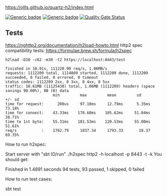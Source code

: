 https://ollls.github.io/quartz-h2/index.html

[![Generic badge](https://img.shields.io/badge/quartz--h2-v0.9.0-blue)](https://repo1.maven.org/maven2/io/github/ollls/quartz-h2_3/0.9.0/)
[![Generic badge](https://img.shields.io/badge/Hello%20World-template-red)](https://github.com/ollls/json-template-qh2)
[![Quality Gate Status](https://sonarcloud.io/api/project_badges/measure?project=ollls_quartz-h2&metric=alert_status)](https://sonarcloud.io/summary/new_code?id=ollls_quartz-h2)<br>



## Tests

https://nghttp2.org/documentation/h2load-howto.html 
http2 spec compatibility tests: https://formulae.brew.sh/formula/h2spec

```
h2load -D10 -c62 -m30 -t2 https://localhost:8443/test

finished in 10.01s, 111220.90 req/s, 1.06MB/s
requests: 1112209 total, 1114069 started, 1112209 done, 1112209 succeeded, 0 failed, 0 errored, 0 timeout
status codes: 1112209 2xx, 0 3xx, 0 4xx, 0 5xx
traffic: 10.61MB (11125438) total, 1.06MB (1112209) headers (space savings 90.00%), 0B (0) data
                     min         max         mean         sd        +/- sd
time for request:      200us     97.10ms     12.79ms      5.35ms    73.18%
time for connect:    43.33ms    170.60ms    105.62ms     51.84ms    38.71%
time to 1st byte:    55.31ms    181.53ms    120.53ms     55.00ms    51.61%
req/s           :    1762.79     1837.34     1793.33       18.37    69.35%
```

How to run h2spec:

Start server with "sbt IO/run" ./h2spec http2 -h localhost -p 8443 -t -k You should get:

Finished in 1.4891 seconds
94 tests, 93 passed, 1 skipped, 0 failed

How to run test cases:

sbt test

